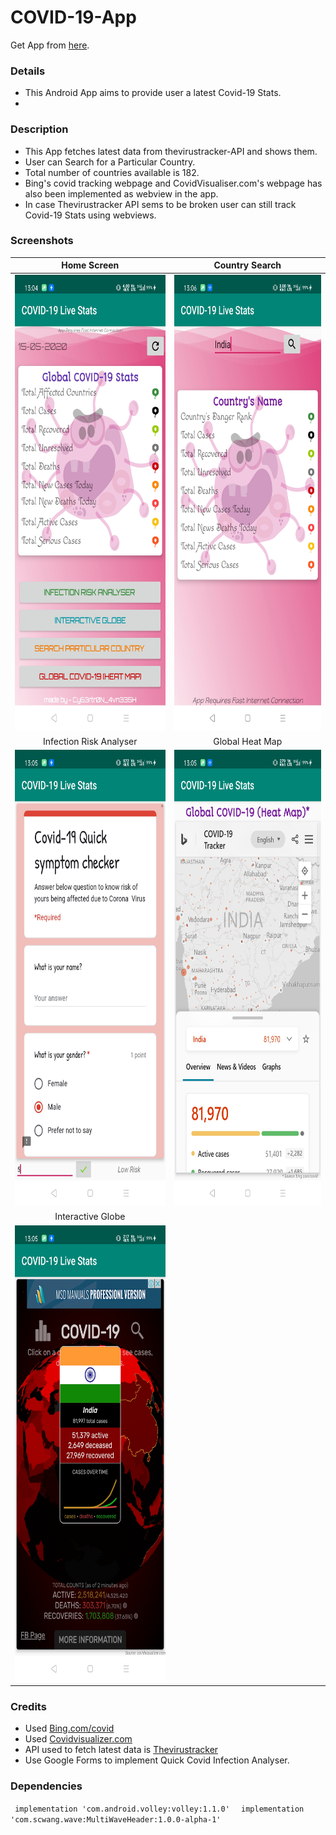 # COVID-19-App
Get App from [here](https://github.com/Cybertron-Avneesh/COVID-19-App/raw/master/release/app-release.apk).
### Details
 - This Android App aims to provide user a latest Covid-19 Stats. 
 - 
### Description
 - This App fetches latest data from thevirustracker-API and shows them.
 - User can Search for a Particular Country.
 - Total number of countries available is 182.
 - Bing's covid tracking webpage and CovidVisualiser.com's webpage has also been implemented as webview in the app.
 - In case Thevirustracker API sems to be broken user can still track Covid-19 Stats using webviews.
### Screenshots

|Home Screen|Country Search|
|:---:|:---:|
|<img src="ScreenShots/1.jpg" width="340" height="730" />|<img src="ScreenShots/2.jpg" width="340" height="730" />|
|Infection Risk Analyser|Global Heat Map|
|<img src="ScreenShots/5.jpg" width="340" height="730" />|<img src="ScreenShots/3.jpg" width="340" height="730" />|
|Interactive Globe|
|<img src="ScreenShots/4.jpg" width="340" height="730" />|

### Credits
 - Used [Bing.com/covid](https://bing.com/covid)
 - Used [Covidvisualizer.com](https://covidvisualizer.com)
 - API used to fetch latest data is [Thevirustracker](https://thevirustracker.com)
 - Use Google Forms to implement Quick Covid Infection Analyser.
### Dependencies
`  implementation 'com.android.volley:volley:1.1.0'  `
`  implementation 'com.scwang.wave:MultiWaveHeader:1.0.0-alpha-1'  `
